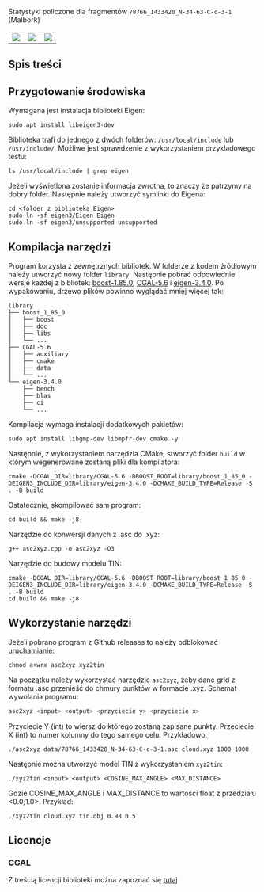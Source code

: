Statystyki policzone dla fragmentów `78766_1433420_N-34-63-C-c-3-1` (Malbork)

<table width="100%">
  <tr>
  <td width="33%"><img src="https://github.com/s3gf4u17/3dgeolab-GridToTin/assets/86662946/3c068969-294d-47b8-b636-a20b3697c7ac"/></td>
  <td width="33%"><img src="https://github.com/s3gf4u17/3dgeolab-GridToTin/assets/86662946/05e5bb55-fa63-478f-a7bf-e73a834af0b9"/></td>
  <td width="33%"><img src="https://github.com/s3gf4u17/3dgeolab-GridToTin/assets/86662946/1e598fe2-5d5c-4aa6-8ae3-4176fc37adbc"/></td>
  </tr>
</table>

## Spis treści

## Przygotowanie środowiska

Wymagana jest instalacja biblioteki Eigen:

```
sudo apt install libeigen3-dev
```

Biblioteka trafi do jednego z dwóch folderów: `/usr/local/include` lub `/usr/include/`. Możliwe jest sprawdzenie z wykorzystaniem przykładowego testu:

```
ls /usr/local/include | grep eigen
```

Jeżeli wyświetlona zostanie informacja zwrotna, to znaczy że patrzymy na dobry folder. Następnie należy utworzyć symlinki do Eigena:

```
cd <folder z biblioteką Eigen>
sudo ln -sf eigen3/Eigen Eigen
sudo ln -sf eigen3/unsupported unsupported
```

## Kompilacja narzędzi

Program korzysta z zewnętrznych bibliotek. W folderze z kodem źródłowym należy utworzyć nowy folder `library`. Następnie pobrać odpowiednie wersje każdej z bibliotek: [boost-1.85.0](https://boostorg.jfrog.io/artifactory/main/release/1.85.0/source/boost_1_85_0.tar.gz), [CGAL-5.6](https://github.com/CGAL/cgal/releases/download/v5.6/CGAL-5.6-library.tar.xz) i [eigen-3.4.0](https://gitlab.com/libeigen/eigen/-/archive/3.4.0/eigen-3.4.0.tar.gz). Po wypakowaniu, drzewo plików powinno wyglądać mniej więcej tak:

```
library
├── boost_1_85_0
│   ├── boost
│   ├── doc
│   ├── libs
│   └── ...
├── CGAL-5.6
│   ├── auxiliary
│   ├── cmake
│   ├── data
│   └── ...
└── eigen-3.4.0
    ├── bench
    ├── blas
    ├── ci
    └── ...
```

Kompilacja wymaga instalacji dodatkowych pakietów:

```
sudo apt install libgmp-dev libmpfr-dev cmake -y
```

Następnie, z wykorzystaniem narzędzia CMake, stworzyć folder `build` w którym wegenerowane zostaną pliki dla kompilatora:

```
cmake -DCGAL_DIR=library/CGAL-5.6 -DBOOST_ROOT=library/boost_1_85_0 -DEIGEN3_INCLUDE_DIR=library/eigen-3.4.0 -DCMAKE_BUILD_TYPE=Release -S . -B build
```

Ostatecznie, skompilować sam program:

```
cd build && make -j8
```

Narzędzie do konwersji danych z .asc do .xyz:

```
g++ asc2xyz.cpp -o asc2xyz -O3
```

Narzędzie do budowy modelu TIN:

```
cmake -DCGAL_DIR=library/CGAL-5.6 -DBOOST_ROOT=library/boost_1_85_0 -DEIGEN3_INCLUDE_DIR=library/eigen-3.4.0 -DCMAKE_BUILD_TYPE=Release -S . -B build
cd build && make -j8
```

## Wykorzystanie narzędzi

Jeżeli pobrano program z Github releases to należy odblokować uruchamianie:

```
chmod a+wrx asc2xyz xyz2tin
```

Na początku należy wykorzystać narzędzie `asc2xyz`, żeby dane grid z formatu .asc przenieść do chmury punktów w formacie .xyz. Schemat wywołania programu:

```bash
asc2xyz <input> <output> <przyciecie y> <przyciecie x>
```

Przyciecie Y (int) to wiersz do którego zostaną zapisane punkty. Przeciecie X (int) to numer kolumny do tego samego celu. Przykładowo:

```
./asc2xyz data/78766_1433420_N-34-63-C-c-3-1.asc cloud.xyz 1000 1000
```

Następnie można utworzyć model TIN z wykorzystaniem `xyz2tin`:

```
./xyz2tin <input> <output> <COSINE_MAX_ANGLE> <MAX_DISTANCE>
```

Gdzie COSINE_MAX_ANGLE i MAX_DISTANCE to wartości float z przedziału <0.0;1.0>. Przykład:

```
./xyz2tin cloud.xyz tin.obj 0.98 0.5
```

## Licencje

### CGAL

Z treścią licencji biblioteki można zapoznać się [tutaj](https://www.cgal.org/license.html)